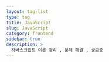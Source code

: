 ```yaml
---
layout: tag-list
type: tag
title: JavaScript
slug: JavaScript
category: frontend
sidebar: true
description: >
  자바스크립트 이론 정리 , 문제 해결 , 궁금증
---
```

